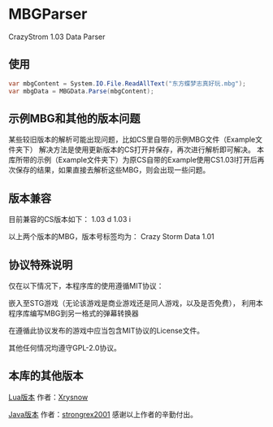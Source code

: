 # MBGParser
CrazyStrom 1.03 Data Parser

## 使用

```csharp
var mbgContent = System.IO.File.ReadAllText("东方蝶梦志真好玩.mbg");
var mbgData = MBGData.Parse(mbgContent);
```

## 示例MBG和其他的版本问题
某些较旧版本的解析可能出现问题，比如CS里自带的示例MBG文件（Example文件夹下）
解决方法是使用更新版本的CS打开并保存，再次进行解析即可解决。
本库所带的示例（Example文件夹下）为原CS自带的Example使用CS1.03I打开后再次保存的结果，如果直接去解析这些MBG，则会出现一些问题。


## 版本兼容
目前兼容的CS版本如下：
1.03 d
1.03 i

以上两个版本的MBG，版本号标签均为：
Crazy Storm Data 1.01

## 协议特殊说明

仅在以下情况下，本程序库的使用遵循MIT协议：

嵌入至STG游戏（无论该游戏是商业游戏还是同人游戏，以及是否免费），
利用本程序库编写MBG到另一格式的弹幕转换器

在遵循此协议发布的游戏中应当包含MIT协议的License文件。

其他任何情况均遵守GPL-2.0协议。

## 本库的其他版本
[Lua版本](https://github.com/Xrysnow/MBGParser) 作者：[Xrysnow](https://github.com/Xrysnow)

[Java版本](https://github.com/cn-s3bit/TH902/tree/master/MBGParser) 作者：[strongrex2001](https://github.com/strongrex2001)
感谢以上作者的辛勤付出。

